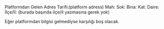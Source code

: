 Platformdan Gelen Adres Tarifi:(platform adress)
Mah:
Sok:
Bina:
Kat:
Daire:
İlçe/İl: (burada başında ilçe/il yazmasına gerek yok)

Eğer platformdan bilgisi gelmediyse karşılığı boş olacak.
